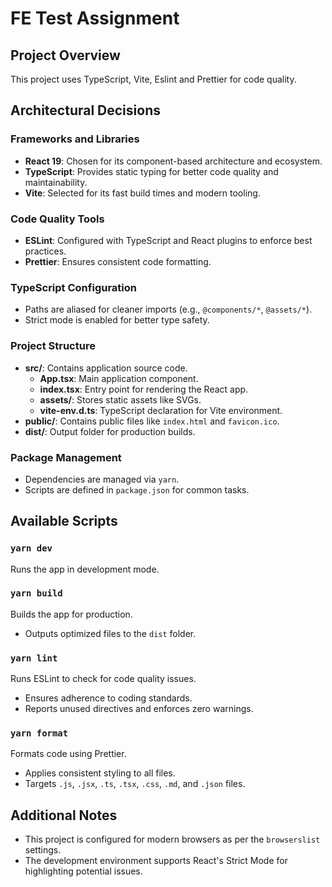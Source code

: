 # FE Test Assignment

## Project Overview

This project uses TypeScript, Vite, Eslint and Prettier for code quality.

## Architectural Decisions

### Frameworks and Libraries

- **React 19**: Chosen for its component-based architecture and ecosystem.
- **TypeScript**: Provides static typing for better code quality and maintainability.
- **Vite**: Selected for its fast build times and modern tooling.

### Code Quality Tools

- **ESLint**: Configured with TypeScript and React plugins to enforce best practices.
- **Prettier**: Ensures consistent code formatting.

### TypeScript Configuration

- Paths are aliased for cleaner imports (e.g., `@components/*`, `@assets/*`).
- Strict mode is enabled for better type safety.

### Project Structure

- **src/**: Contains application source code.
  - **App.tsx**: Main application component.
  - **index.tsx**: Entry point for rendering the React app.
  - **assets/**: Stores static assets like SVGs.
  - **vite-env.d.ts**: TypeScript declaration for Vite environment.
- **public/**: Contains public files like `index.html` and `favicon.ico`.
- **dist/**: Output folder for production builds.

### Package Management

- Dependencies are managed via `yarn`.
- Scripts are defined in `package.json` for common tasks.

## Available Scripts

### `yarn dev`

Runs the app in development mode.

### `yarn build`

Builds the app for production.

- Outputs optimized files to the `dist` folder.

### `yarn lint`

Runs ESLint to check for code quality issues.

- Ensures adherence to coding standards.
- Reports unused directives and enforces zero warnings.

### `yarn format`

Formats code using Prettier.

- Applies consistent styling to all files.
- Targets `.js`, `.jsx`, `.ts`, `.tsx`, `.css`, `.md`, and `.json` files.

## Additional Notes

- This project is configured for modern browsers as per the `browserslist` settings.
- The development environment supports React's Strict Mode for highlighting potential issues.
